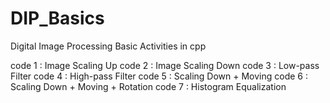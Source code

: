 # DIP_Basics
Digital Image Processing Basic Activities in cpp

code 1 : Image Scaling Up
code 2 : Image Scaling Down
code 3 : Low-pass Filter
code 4 : High-pass Filter
code 5 : Scaling Down + Moving
code 6 : Scaling Down + Moving + Rotation
code 7 : Histogram Equalization
